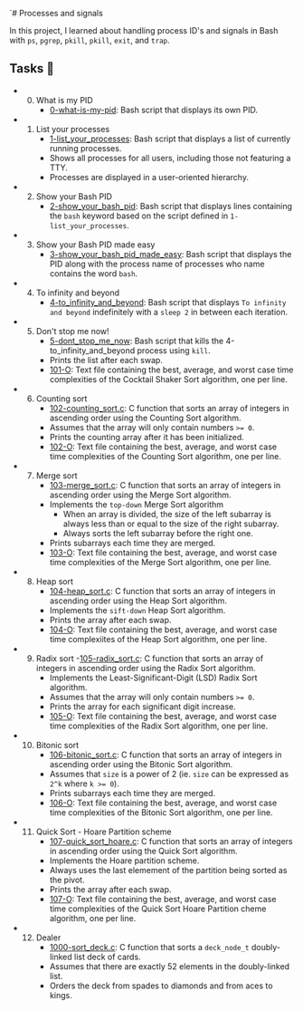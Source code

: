 `# Processes and signals

In this project, I learned about handling process ID's and signals in Bash with `ps`, `pgrep`, `pkill`, `pkill`, `exit`, and `trap`.

## Tasks 📃
- 0. What is my PID
     - [0-what-is-my-pid](https://github.com/richard-1257/alx-system_engineering-devops/blob/master/0x05-processes_and_signals/0-what-is-my-pid):  Bash script that displays its own PID.
     
- 1. List your processes
     - [1-list_your_processes](https://github.com/richard-1257/alx-system_engineering-devops/blob/master/0x05-processes_and_signals/1-list_your_processes): Bash script that displays a list of currently running processes.
     - Shows all processes for all users, including those not featuring a TTY.
     - Processes are displayed in a user-oriented hierarchy.
     
- 2. Show your Bash PID
     - [2-show_your_bash_pid](https://github.com/richard-1257/alx-system_engineering-devops/blob/master/0x05-processes_and_signals/2-show_your_bash_pid): Bash script that displays lines containing the `bash` keyword based on the script defined in `1-list_your_processes`.
     
- 3. Show your Bash PID made easy
     - [3-show_your_bash_pid_made_easy](https://github.com/richard-1257/alx-system_engineering-devops/blob/master/0x05-processes_and_signals/3-show_your_bash_pid_made_easy): Bash script that displays the PID along with the process name of processes who name contains the word `bash`.
     
- 4. To infinity and beyond
     - [4-to_infinity_and_beyond](https://github.com/richard-1257/alx-system_engineering-devops/blob/master/0x05-processes_and_signals/4-to_infinity_and_beyond):  Bash script that displays `To infinity and beyond` indefinitely with a `sleep 2` in between each iteration.
    
- 5. Don't stop me now!
     - [5-dont_stop_me_now](https://github.com/richard-1257/alx-system_engineering-devops/blob/master/0x05-processes_and_signals/5-dont_stop_me_now):  Bash script that kills the 4-to_infinity_and_beyond process using `kill`.
     - Prints the list after each swap.
     - [101-O](https://github.com/richard-1257/sorting_algorithms/blob/master/101-O): Text file containing the best, average, and worst case time complexities of the Cocktail Shaker Sort algorithm, one per line.
     
- 6. Counting sort
     - [102-counting_sort.c](https://github.com/richard-1257/sorting_algorithms/blob/master/102-counting_sort.c): C function that sorts an array of integers in ascending order using the Counting Sort algorithm.
     - Assumes that the array will only contain numbers `>= 0`.
     - Prints the counting array after it has been initialized.
     - [102-O](https://github.com/richard-1257/sorting_algorithms/blob/master/102-O): Text file containing the best, average, and worst case time complexities of the Counting Sort algorithm, one per line.
     
- 7. Merge sort
     - [103-merge_sort.c](https://github.com/richard-1257/sorting_algorithms/blob/master/103-merge_sort.c): C function that sorts an array of integers in ascending order using the Merge Sort algorithm.
     - Implements the `top-down` Merge Sort algorithm
         - When an array is divided, the size of the left subarray is always less than or equal to the size of the right subarray.
         - Always sorts the left subarray before the right one.
     - Prints subarrays each time they are merged.
     - [103-O](https://github.com/richard-1257/sorting_algorithms/blob/master/103-O): Text file containing the best, average, and worst case time complexities of the Merge Sort algorithm, one per line.

- 8. Heap sort
     - [104-heap_sort.c](https://github.com/richard-1257/sorting_algorithms/blob/master/104-heap_sort.c): C function that sorts an array of integers in ascending order using the Heap Sort algorithm.
     - Implements the `sift-down` Heap Sort algorithm.
     - Prints the array after each swap.
     - [104-O](https://github.com/richard-1257/sorting_algorithms/blob/master/104-O): Text file containing the best, average, and worst case time complexiites of the Heap Sort algorithm, one per line.
     
- 9. Radix sort
     -[105-radix_sort.c](https://github.com/richard-1257/sorting_algorithms/blob/master/105-radix_sort.c): C function that sorts an array of integers in ascending order using the Radix Sort algorithm.
     - Implements the Least-Significant-Digit (LSD) Radix Sort algorithm.
     - Assumes that the array will only contain numbers `>= 0`.
     - Prints the array for each significant digit increase.
     - [105-O](https://github.com/richard-1257/sorting_algorithms/blob/master/105-O): Text file containing the best, average, and worst case time complexities of the Radix Sort algorithm, one per line.
     
- 10. Bitonic sort
      - [106-bitonic_sort.c](https://github.com/richard-1257/sorting_algorithms/blob/master/106-bitonic_sort.c):  C function that sorts an array of integers in ascending order using the Bitonic Sort algorithm.
      - Assumes that `size` is a power of 2 (ie. `size` can be expressed as `2^k` where `k >= 0`).
      - Prints subarrays each time they are merged.
      - [106-O](https://github.com/richard-1257/sorting_algorithms/blob/master/106-O): Text file containing the best, average, and worst case time complexities of the Bitonic Sort algorithm, one per line.
      
- 11. Quick Sort - Hoare Partition scheme
      - [107-quick_sort_hoare.c](https://github.com/richard-1257/sorting_algorithms/blob/master/107-quick_sort_hoare.c): C function that sorts an array of integers in ascending order using the Quick Sort algorithm.
      - Implements the Hoare partition scheme.
      - Always uses the last elemement of the partition being sorted as the pivot.
      - Prints the array after each swap.
      - [107-O](https://github.com/richard-1257/sorting_algorithms/blob/master/107-O): Text file containing the best, average, and worst case time complexities of the Quick Sort Hoare Partition cheme algorithm, one per line.
      
- 12. Dealer
      - [1000-sort_deck.c](https://github.com/richard-1257/sorting_algorithms/blob/master/1000-sort_deck.c): C function that sorts a `deck_node_t` doubly-linked list deck of cards.
      - Assumes that there are exactly 52 elements in the doubly-linked list.
      - Orders the deck from spades to diamonds and from aces to kings.
